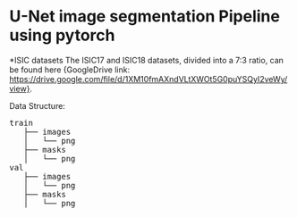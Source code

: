 # U-Net image segmentation Pipeline using pytorch

*ISIC datasets The ISIC17 and ISIC18 datasets, divided into a 7:3 ratio, can be found here {GoogleDrive link: https://drive.google.com/file/d/1XM10fmAXndVLtXWOt5G0puYSQyI2veWy/view}.

Data Structure:
<pre>
train
   ├── images
   │   └── png
   ├── masks
   │   └── png
val
   ├── images
   │   └── png
   ├── masks
   │   └── png
</pre>

